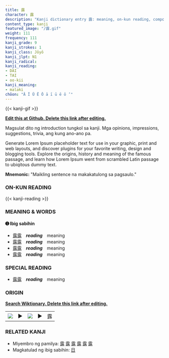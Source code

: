 ```yaml
---
title: 露
character: 露
description: "Kanji dictionary entry 露: meaning, on-kun reading, compounds, origin, related kanji"
content_type: kanji
featured_image: "/露.gif"
weight: 111
frequency: 111
kanji_grade: 9
kanji_strokes: 1
kanji_class: Jōyō
kanji_jlpt: N1
kanji_radical: 
kanji_reading: 
- DAI
- TAI
- oo-kii
kanji_meaning:
- malaki
chōon: "Ā Ī Ū Ē Ō ā ī ū ē ō ’"
---
```

[//]: # (Don't edit the line below. Kanji animated GIF code is automatically generated.)
{{< kanji-gif >}}

[//]: # (Edit below this line.)

**[Edit this at Github. Delete this link after editing.](https://github.com/tim0g/tim/tree/main/content/kanji/露/index.md)**

Magsulat dito ng introduction tungkol sa kanji. Mga opinions, impressions, suggestions, trivia, ang kung ano-ano pa.

Generate Lorem Ipsum placeholder text for use in your graphic, print and web layouts, and discover plugins for your favorite writing, design and blogging tools. Explore the origins, history and meaning of the famous passage, and learn how Lorem Ipsum went from scrambled Latin passage to ubiqitous dummy text.
 
**Mnemonic:** "Maikling sentence na makakatulong sa pagsaulo."

### ON-KUN READING

[//]: # (Don't edit the line below. ON-KUN READING code is automatically generated.)
{{< kanji-reading >}}

### MEANING & WORDS

#### ➊ **Ibig sabihin**
  - [露](../露)[露](../露)　***reading***　meaning
  - [露](../露)[露](../露)　***reading***　meaning
  - [露](../露)[露](../露)　***reading***　meaning
  - [露](../露)[露](../露)　***reading***　meaning

### SPECIAL READING
  - [露](../露)[露](../露)　***reading***　meaning

### ORIGIN

**[Search Wiktionary. Delete this link after editing.](https://wiktionary.org/wiki/露)**
<table class="kanji-table"><tr><td>
<img src="60px-露-bronze.svg.png">
</td><td>▶</td><td>
<img src="60px-露-oracle.svg.png">
</td><td>▶</td>
<td class="kanji-origin">露</td>
</tr></table>

### RELATED KANJI
- Miyembro ng pamilya: [露](../露) [露](../露) [露](../露) [露](../露) [露](../露) [露](../露)
- Magkatulad ng ibig sabihin: [日](../日)
